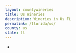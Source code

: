 ```yaml
---
layout: countywineries
title: Us Wineries
description: Wineries in Us FL
permalink: /florida/us/
county: us
state: fl
---
```

-
